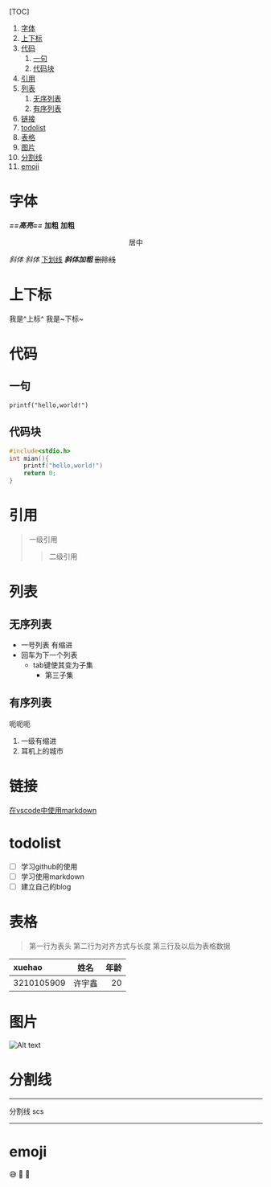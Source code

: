 [TOC]
1. [字体](#字体)
2. [上下标](#上下标)
3. [代码](#代码)
   1. [一句](#一句)
   2. [代码块](#代码块)
4. [引用](#引用)
5. [列表](#列表)
   1. [无序列表](#无序列表)
   2. [有序列表](#有序列表)
6. [链接](#链接)
7. [todolist](#todolist)
8. [表格](#表格)
9. [图片](#图片)
10. [分割线](#分割线)
11. [emoji](#emoji)

# 字体
***==高亮==***
**加粗**
**加粗**
<center>居中</center>

*斜体*
*斜体*
<u>下划线</u>
***斜体加粗***
~~删除线~~
# 上下标
我是^上标^
我是~下标~
# 代码
## 一句
`printf("hello,world!")`
## 代码块
````c
#include<stdio.h>
int mian(){
    printf("hello,world!")
    return 0;
}
````
# 引用
>一级引用
>>二级引用
# 列表
## 无序列表
- 一号列表
  有缩进
- 回车为下一个列表
  - tab键使其变为子集
    - 第三子集
## 有序列表
呃呃呃
1. 一级有缩进
2. 耳机上的城市
# 链接
[在vscode中使用markdown](https://zhuanlan.zhihu.com/p/551236211)
# todolist
- [ ] 学习github的使用
- [ ] 学习使用markdown
- [ ] 建立自己的blog 
# 表格
>第一行为表头
第二行为对齐方式与长度
第三行及以后为表格数据

| xuehao | 姓名 | 年龄 |
| :- | :--: | ---: |
|3210105909|许宇鑫|20|
# 图片
![Alt text](<截屏2023-08-09 10.52.33.png>)
# 分割线
___
分割线
scs
___
# emoji
:sweat_smile:
:drooling_face:
:clown_face:
